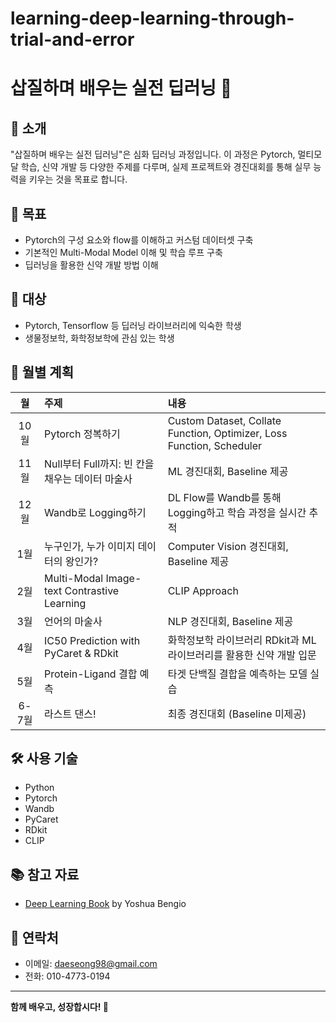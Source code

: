 # learning-deep-learning-through-trial-and-error


# 삽질하며 배우는 실전 딥러닝 🚀

## 🌟 소개

"삽질하며 배우는 실전 딥러닝"은 심화 딥러닝 과정입니다. 이 과정은 Pytorch, 멀티모달 학습, 신약 개발 등 다양한 주제를 다루며, 실제 프로젝트와 경진대회를 통해 실무 능력을 키우는 것을 목표로 합니다.

## 🎯 목표

- Pytorch의 구성 요소와 flow를 이해하고 커스텀 데이터셋 구축
- 기본적인 Multi-Modal Model 이해 및 학습 루프 구축
- 딥러닝을 활용한 신약 개발 방법 이해

## 👥 대상

- Pytorch, Tensorflow 등 딥러닝 라이브러리에 익숙한 학생
- 생물정보학, 화학정보학에 관심 있는 학생

## 📅 월별 계획

| 월 | 주제 | 내용 |
|:--:|:-----|:-----|
| 10월 | Pytorch 정복하기 | Custom Dataset, Collate Function, Optimizer, Loss Function, Scheduler |
| 11월 | Null부터 Full까지: 빈 칸을 채우는 데이터 마술사 | ML 경진대회, Baseline 제공 |
| 12월 | Wandb로 Logging하기 | DL Flow를 Wandb를 통해 Logging하고 학습 과정을 실시간 추적 |
| 1월 | 누구인가, 누가 이미지 데이터의 왕인가? | Computer Vision 경진대회, Baseline 제공 |
| 2월 | Multi-Modal Image-text Contrastive Learning | CLIP Approach |
| 3월 | 언어의 마술사 | NLP 경진대회, Baseline 제공 |
| 4월 | IC50 Prediction with PyCaret & RDkit | 화학정보학 라이브러리 RDkit과 ML 라이브러리를 활용한 신약 개발 입문 |
| 5월 | Protein-Ligand 결합 예측 | 타겟 단백질 결합을 예측하는 모델 실습 |
| 6-7월 | 라스트 댄스! | 최종 경진대회 (Baseline 미제공) |

## 🛠 사용 기술
- Python
- Pytorch
- Wandb
- PyCaret
- RDkit
- CLIP

## 📚 참고 자료

- [Deep Learning Book](https://www.deeplearningbook.org/) by Yoshua Bengio

## 💬 연락처

- 이메일: daeseong98@gmail.com
- 전화: 010-4773-0194

---

**함께 배우고, 성장합시다! 🚀**
